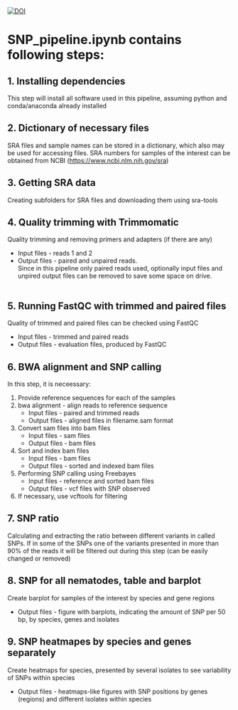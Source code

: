 [![DOI](https://zenodo.org/badge/165985614.svg)](https://zenodo.org/badge/latestdoi/165985614)
# SNP_pipeline.ipynb contains following steps:
## 1. Installing dependencies  
This step will install all software used in this pipeline, assuming python and conda/anaconda already installed
​
## 2. Dictionary of necessary files
SRA files and sample names can be stored in a dictionary, which also may be used for accessing files. SRA numbers for samples of the interest can be obtained from NCBI (https://www.ncbi.nlm.nih.gov/sra)
​
## 3. Getting SRA data
Creating subfolders for SRA files and downloading them using sra-tools
​
## 4. Quality trimming with Trimmomatic
Quality trimming and removing primers and adapters (if there are any)  
- Input files - reads 1 and 2
- Output files - paired and unpaired reads.  
​
Since in this pipeline only paired reads used, optionally input files and unpired output files can be removed to save some space on drive.  
​
## 5. Running FastQC with trimmed and paired files
Quality of trimmed and paired files can be checked using FastQC
- Input files - trimmed and paired reads
- Output files - evaluation files, produced by FastQC
​
## 6. BWA alignment and SNP calling
In this step, it is neceessary:
1. Provide reference sequences for each of the samples
2. bwa alignment - align reads to reference sequence
    - Input files - paired and trimmed reads
    - Output files - aligned files in filename.sam format
3. Convert sam files into bam files
    - Input files - sam files
    - Output files - bam files
4. Sort and index bam files
    - Input files - bam files
    - Output files - sorted and indexed bam files
5. Performing SNP calling using Freebayes
    - Input files - reference and sorted bam files
    - Output files - vcf files with SNP observed
6. If necessary, use vcftools for filtering
​
## 7. SNP ratio
Calculating and extracting the ratio between different variants in called SNPs. If in some of the SNPs one of the variants presented in more than 90% of the reads it will be filtered out during this step (can be easily changed or removed)
​
## 8. SNP for all nematodes, table and barplot
Create barplot for samples of the interest by species and gene regions
- Output files - figure with barplots, indicating the amount of SNP per 50 bp, by species, genes and isolates
​
## 9. SNP heatmapes by species and genes separately
Create heatmaps for species, presented by several isolates to see variability of SNPs within species
- Output files - heatmaps-like figures with SNP positions by genes (regions) and different isolates within species

